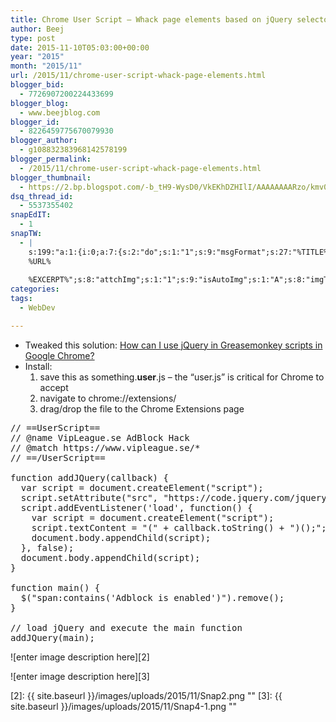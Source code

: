```yaml
---
title: Chrome User Script – Whack page elements based on jQuery selectors
author: Beej
type: post
date: 2015-11-10T05:03:00+00:00
year: "2015"
month: "2015/11"
url: /2015/11/chrome-user-script-whack-page-elements.html
blogger_bid:
  - 7726907200224433699
blogger_blog:
  - www.beejblog.com
blogger_id:
  - 8226459775670079930
blogger_author:
  - g108832383968142578199
blogger_permalink:
  - /2015/11/chrome-user-script-whack-page-elements.html
blogger_thumbnail:
  - https://2.bp.blogspot.com/-b_tH9-WysD0/VkEKhDZHIlI/AAAAAAAARzo/kmv0MBN4ufY/s1600/Snap2.png
dsq_thread_id:
  - 5537355402
snapEdIT:
  - 1
snapTW:
  - |
    s:199:"a:1:{i:0;a:7:{s:2:"do";s:1:"1";s:9:"msgFormat";s:27:"%TITLE%
    %URL%
    
    %EXCERPT%";s:8:"attchImg";s:1:"1";s:9:"isAutoImg";s:1:"A";s:8:"imgToUse";s:0:"";s:9:"isAutoURL";s:1:"A";s:8:"urlToUse";s:0:"";}}";
categories:
tags:
  - WebDev

---
```

  * Tweaked this solution: [How can I use jQuery in Greasemonkey scripts in Google Chrome?][1]
  * Install: 
      1. save this as something.**user**.js &#8211; the “user.js” is critical for Chrome to accept
      2. navigate to chrome://extensions/
      3. drag/drop the file to the Chrome Extensions page

<pre class="prettyprint">// ==UserScript==
// @name VipLeague.se AdBlock Hack
// @match https://www.vipleague.se/*
// ==/UserScript==

function addJQuery(callback) {
  var script = document.createElement("script");
  script.setAttribute("src", "https://code.jquery.com/jquery-2.1.4.min.js");
  script.addEventListener('load', function() {
    var script = document.createElement("script");
    script.textContent = "(" + callback.toString() + ")();";
    document.body.appendChild(script);
  }, false);
  document.body.appendChild(script);
}

function main() {
  $("span:contains('Adblock is enabled')").remove();
}

// load jQuery and execute the main function
addJQuery(main);</pre>

![enter image description here][2]</img>
  
![enter image description here][3]</img>

 [1]: https://stackoverflow.com/questions/2246901/how-can-i-use-jquery-in-greasemonkey-scripts-in-google-chrome
 [2]: {{ site.baseurl }}/images/uploads/2015/11/Snap2.png ""
 [3]: {{ site.baseurl }}/images/uploads/2015/11/Snap4-1.png ""